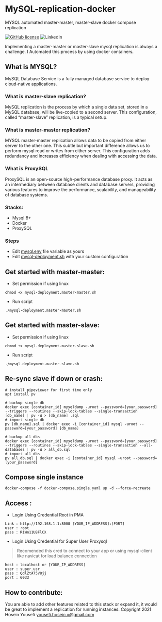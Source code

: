 # MySQL-replication-docker
MYSQL automated master-master, master-slave docker compose replication

[![GitHub license](https://img.shields.io/github/license/hosein-yousefii/MySQL-replication-docker-stack)](https://github.com/hosein-yousefii/MySQL-replication-docker-stack/blob/master/LICENSE)
![LinkedIn](https://shields.io/badge/style-hoseinyousefii-black?logo=linkedin&label=LinkedIn&link=https://www.linkedin.com/in/hoseinyousefi)


Implementing a master-master or master-slave mysql replication is always a challenge. I Automated this process by using docker containers.

## What is MYSQL?

MySQL Database Service is a fully managed database service to deploy cloud-native applications.

### What is master-slave replication?

MySQL replication is the process by which a single data set, stored in a MySQL database, will be live-copied to a second server. This configuration, called “master-slave” replication, is a typical setup.

### What is master-master replication?

MYSQL master-master replication allows data to be copied from either server to the other one. This subtle but important difference allows us to perform mysql read or writes from either server. This configuration adds redundancy and increases efficiency when dealing with accessing the data.

### What is ProxySQL

ProxySQL is an open-source high-performance database proxy. It acts as an intermediary between database clients and database servers, providing various features to improve the performance, scalability, and manageability of database systems.

### Stacks:
- Mysql 8+
- Docker
- ProxySQL

### Steps
- Edit [mysql.env](mysql.env) file variable as yours
- Edit [mysql-deployment.sh](mysql-deployment.sh) with your custom configuration


## Get started with master-master:
- Set permission if using linux
```
chmod +x mysql-deployment.master-master.sh
```
- Run script
```
./mysql-deployment.master-master.sh
```

## Get started with master-slave:
- Set permission if using linux
```
chmod +x mysql-deployment.master-slave.sh
```
- Run script
```
./mysql-deployment.master-slave.sh
```

## Re-sync slave if down or crash:
```
# install pipeviewer for first time only
apt install pv

# backup single db
docker exec [container_id] mysqldump -uroot --password=[your_password] --triggers --routines --skip-lock-tables --single-transaction [db_name] | pv -W > [db_name] .sql
# import single db
pv [db_name].sql | docker exec -i [container_id] mysql -uroot --password=[your_password] [db_name]

# backup all dbs
docker exec [container_id] mysqldump -uroot --password=[your_password] --triggers --routines --skip-lock-tables --single-transaction --all-databases | pv -W > all_db.sql
# import all dbs
pv all_db.sql | docker exec -i [container_id] mysql -uroot --password=[your_password]
```

## Compose single instance
```
docker-compose -f docker-compose.single.yaml up -d --force-recreate
```

## Access :
- Login Using Credential Root in PMA
```
Link : http://192.168.1.1:8000 [YOUR_IP_ADDRESS]:[PORT]
user : root
pass : R1Wn11UBFlCX
```

- Login Using Credential for Super User Proxysql 
> Recomended this cred to connect to your app or using mysql-client like navicat for load balance connection
```
host : localhost or [YOUR_IP_ADDRESS]
user : super_usr
pass : QdlZtA75V8jj
port : 6033
```

## How to contribute:
You are able to add other features related to this stack or expand it, it would be great to implement a replication for running instances.
Copyright 2021 Hosein Yousefi <yousefi.hosein.o@gmail.com>